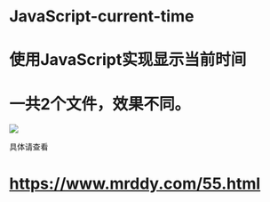 # JavaScript-current-time
# 使用JavaScript实现显示当前时间<br>

# 一共2个文件，效果不同。<br>

<img src = 'https://ae01.alicdn.com/kf/H88368f776d524b348d5bc24ca961857fb.png' />

具体请查看<br>

# https://www.mrddy.com/55.html
